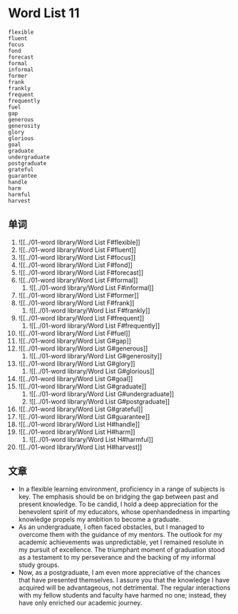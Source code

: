 # Word List 11

	flexible
	fluent
	focus
	fond
	forecast
	formal
	informal
	former
	frank
	frankly
	frequent
	frequently
	fuel
	gap
	generous
	generosity
	glory
	glorious
	goal
	graduate
	undergraduate
	postgraduate
	grateful
	guarantee
	handle
	harm
	harmful
	harvest

## 单词
1. ![[../01-word library/Word List F#flexible]]
2. ![[../01-word library/Word List F#fluent]]
3. ![[../01-word library/Word List F#focus]]
4. ![[../01-word library/Word List F#fond]]
5. ![[../01-word library/Word List F#forecast]]
6. ![[../01-word library/Word List F#formal]]
	1. ![[../01-word library/Word List F#informal]]
7. ![[../01-word library/Word List F#former]]
8. ![[../01-word library/Word List F#frank]]
	1. ![[../01-word library/Word List F#frankly]]
9. ![[../01-word library/Word List F#frequent]]
	1. ![[../01-word library/Word List F#frequently]]
10. ![[../01-word library/Word List F#fuel]]
11. ![[../01-word library/Word List G#gap]]
12. ![[../01-word library/Word List G#generous]]
	1. ![[../01-word library/Word List G#generosity]]
13. ![[../01-word library/Word List G#glory]]
	1. ![[../01-word library/Word List G#glorious]]
14. ![[../01-word library/Word List G#goal]]
15. ![[../01-word library/Word List G#graduate]]
	1. ![[../01-word library/Word List G#undergraduate]]
	2. ![[../01-word library/Word List G#postgraduate]]
16. ![[../01-word library/Word List G#grateful]]
17. ![[../01-word library/Word List G#guarantee]]
18. ![[../01-word library/Word List H#handle]]
19. ![[../01-word library/Word List H#harm]]
	1. ![[../01-word library/Word List H#harmful]]
20. ![[../01-word library/Word List H#harvest]]

## 文章

- In a flexible learning environment, proficiency in a range of subjects is key. The emphasis should be on bridging the gap between past and present knowledge. To be candid, I hold a deep appreciation for the benevolent spirit of my educators, whose openhandedness in imparting knowledge propels my ambition to become a graduate.
- As an undergraduate, I often faced obstacles, but I managed to overcome them with the guidance of my mentors. The outlook for my academic achievements was unpredictable, yet I remained resolute in my pursuit of excellence. The triumphant moment of graduation stood as a testament to my perseverance and the backing of my informal study groups.
- Now, as a postgraduate, I am even more appreciative of the chances that have presented themselves. I assure you that the knowledge I have acquired will be advantageous, not detrimental. The regular interactions with my fellow students and faculty have harmed no one; instead, they have only enriched our academic journey.
